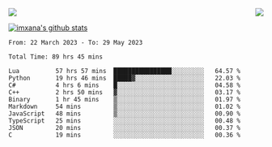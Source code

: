 <p>
  <a href="https://count.getloli.com/"><img src="https://count.getloli.com/get/@xana.readme?theme=moebooru-h"></a>
  <img src="https://weather-icon.journeyad.repl.co/@hangzhou?v=1" align="right">
</p>


<a href="https://github.com/imxana"><img align="center" src="https://github-readme-stats.vercel.app/api?username=imxana&show_icons=true&include_all_commits=true&hide_border=tru&custom_title=imxana%27s%20Github%20Stats" alt="imxana's github stats" /></a> 

<!--START_SECTION:waka-->

```text
From: 22 March 2023 - To: 29 May 2023

Total Time: 89 hrs 45 mins

Lua          57 hrs 57 mins  ████████████████░░░░░░░░░   64.57 %
Python       19 hrs 46 mins  █████▓░░░░░░░░░░░░░░░░░░░   22.03 %
C#           4 hrs 6 mins    █░░░░░░░░░░░░░░░░░░░░░░░░   04.58 %
C++          2 hrs 50 mins   ▓░░░░░░░░░░░░░░░░░░░░░░░░   03.17 %
Binary       1 hr 45 mins    ▒░░░░░░░░░░░░░░░░░░░░░░░░   01.97 %
Markdown     54 mins         ▒░░░░░░░░░░░░░░░░░░░░░░░░   01.02 %
JavaScript   48 mins         ▒░░░░░░░░░░░░░░░░░░░░░░░░   00.90 %
TypeScript   25 mins         ░░░░░░░░░░░░░░░░░░░░░░░░░   00.48 %
JSON         20 mins         ░░░░░░░░░░░░░░░░░░░░░░░░░   00.37 %
C            19 mins         ░░░░░░░░░░░░░░░░░░░░░░░░░   00.36 %
```

<!--END_SECTION:waka-->
